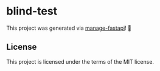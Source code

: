 # blind-test

This project was generated via [manage-fastapi](https://ycd.github.io/manage-fastapi/)! :tada:

## License

This project is licensed under the terms of the MIT license.
